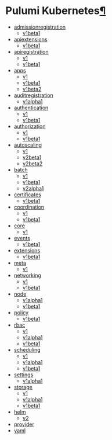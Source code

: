 <div class="section" id="pulumi-kubernetes">
<h1>Pulumi Kubernetes<a class="headerlink" href="#pulumi-kubernetes" title="Permalink to this headline">¶</a></h1>
<div class="toctree-wrapper compound">
<ul>
<li class="toctree-l1"><a class="reference internal" href="admissionregistration/">admissionregistration</a><ul>
<li class="toctree-l2"><a class="reference internal" href="admissionregistration/v1beta1/">v1beta1</a></li>
</ul>
</li>
<li class="toctree-l1"><a class="reference internal" href="apiextensions/">apiextensions</a><ul>
<li class="toctree-l2"><a class="reference internal" href="apiextensions/v1beta1/">v1beta1</a></li>
</ul>
</li>
<li class="toctree-l1"><a class="reference internal" href="apiregistration/">apiregistration</a><ul>
<li class="toctree-l2"><a class="reference internal" href="apiregistration/v1/">v1</a></li>
<li class="toctree-l2"><a class="reference internal" href="apiregistration/v1beta1/">v1beta1</a></li>
</ul>
</li>
<li class="toctree-l1"><a class="reference internal" href="apps/">apps</a><ul>
<li class="toctree-l2"><a class="reference internal" href="apps/v1/">v1</a></li>
<li class="toctree-l2"><a class="reference internal" href="apps/v1beta1/">v1beta1</a></li>
<li class="toctree-l2"><a class="reference internal" href="apps/v1beta2/">v1beta2</a></li>
</ul>
</li>
<li class="toctree-l1"><a class="reference internal" href="auditregistration/">auditregistration</a><ul>
<li class="toctree-l2"><a class="reference internal" href="auditregistration/v1alpha1/">v1alpha1</a></li>
</ul>
</li>
<li class="toctree-l1"><a class="reference internal" href="authentication/">authentication</a><ul>
<li class="toctree-l2"><a class="reference internal" href="authentication/v1/">v1</a></li>
<li class="toctree-l2"><a class="reference internal" href="authentication/v1beta1/">v1beta1</a></li>
</ul>
</li>
<li class="toctree-l1"><a class="reference internal" href="authorization/">authorization</a><ul>
<li class="toctree-l2"><a class="reference internal" href="authorization/v1/">v1</a></li>
<li class="toctree-l2"><a class="reference internal" href="authorization/v1beta1/">v1beta1</a></li>
</ul>
</li>
<li class="toctree-l1"><a class="reference internal" href="autoscaling/">autoscaling</a><ul>
<li class="toctree-l2"><a class="reference internal" href="autoscaling/v1/">v1</a></li>
<li class="toctree-l2"><a class="reference internal" href="autoscaling/v2beta1/">v2beta1</a></li>
<li class="toctree-l2"><a class="reference internal" href="autoscaling/v2beta2/">v2beta2</a></li>
</ul>
</li>
<li class="toctree-l1"><a class="reference internal" href="batch/">batch</a><ul>
<li class="toctree-l2"><a class="reference internal" href="batch/v1/">v1</a></li>
<li class="toctree-l2"><a class="reference internal" href="batch/v1beta1/">v1beta1</a></li>
<li class="toctree-l2"><a class="reference internal" href="batch/v2alpha1/">v2alpha1</a></li>
</ul>
</li>
<li class="toctree-l1"><a class="reference internal" href="certificates/">certificates</a><ul>
<li class="toctree-l2"><a class="reference internal" href="certificates/v1beta1/">v1beta1</a></li>
</ul>
</li>
<li class="toctree-l1"><a class="reference internal" href="coordination/">coordination</a><ul>
<li class="toctree-l2"><a class="reference internal" href="coordination/v1/">v1</a></li>
<li class="toctree-l2"><a class="reference internal" href="coordination/v1beta1/">v1beta1</a></li>
</ul>
</li>
<li class="toctree-l1"><a class="reference internal" href="core/">core</a><ul>
<li class="toctree-l2"><a class="reference internal" href="core/v1/">v1</a></li>
</ul>
</li>
<li class="toctree-l1"><a class="reference internal" href="events/">events</a><ul>
<li class="toctree-l2"><a class="reference internal" href="events/v1beta1/">v1beta1</a></li>
</ul>
</li>
<li class="toctree-l1"><a class="reference internal" href="extensions/">extensions</a><ul>
<li class="toctree-l2"><a class="reference internal" href="extensions/v1beta1/">v1beta1</a></li>
</ul>
</li>
<li class="toctree-l1"><a class="reference internal" href="meta/">meta</a><ul>
<li class="toctree-l2"><a class="reference internal" href="meta/v1/">v1</a></li>
</ul>
</li>
<li class="toctree-l1"><a class="reference internal" href="networking/">networking</a><ul>
<li class="toctree-l2"><a class="reference internal" href="networking/v1/">v1</a></li>
<li class="toctree-l2"><a class="reference internal" href="networking/v1beta1/">v1beta1</a></li>
</ul>
</li>
<li class="toctree-l1"><a class="reference internal" href="node/">node</a><ul>
<li class="toctree-l2"><a class="reference internal" href="node/v1alpha1/">v1alpha1</a></li>
<li class="toctree-l2"><a class="reference internal" href="node/v1beta1/">v1beta1</a></li>
</ul>
</li>
<li class="toctree-l1"><a class="reference internal" href="policy/">policy</a><ul>
<li class="toctree-l2"><a class="reference internal" href="policy/v1beta1/">v1beta1</a></li>
</ul>
</li>
<li class="toctree-l1"><a class="reference internal" href="rbac/">rbac</a><ul>
<li class="toctree-l2"><a class="reference internal" href="rbac/v1/">v1</a></li>
<li class="toctree-l2"><a class="reference internal" href="rbac/v1alpha1/">v1alpha1</a></li>
<li class="toctree-l2"><a class="reference internal" href="rbac/v1beta1/">v1beta1</a></li>
</ul>
</li>
<li class="toctree-l1"><a class="reference internal" href="scheduling/">scheduling</a><ul>
<li class="toctree-l2"><a class="reference internal" href="scheduling/v1/">v1</a></li>
<li class="toctree-l2"><a class="reference internal" href="scheduling/v1alpha1/">v1alpha1</a></li>
<li class="toctree-l2"><a class="reference internal" href="scheduling/v1beta1/">v1beta1</a></li>
</ul>
</li>
<li class="toctree-l1"><a class="reference internal" href="settings/">settings</a><ul>
<li class="toctree-l2"><a class="reference internal" href="settings/v1alpha1/">v1alpha1</a></li>
</ul>
</li>
<li class="toctree-l1"><a class="reference internal" href="storage/">storage</a><ul>
<li class="toctree-l2"><a class="reference internal" href="storage/v1/">v1</a></li>
<li class="toctree-l2"><a class="reference internal" href="storage/v1alpha1/">v1alpha1</a></li>
<li class="toctree-l2"><a class="reference internal" href="storage/v1beta1/">v1beta1</a></li>
</ul>
</li>
<li class="toctree-l1"><a class="reference internal" href="helm/">helm</a><ul>
<li class="toctree-l2"><a class="reference internal" href="helm/v2/">v2</a></li>
</ul>
</li>
<li class="toctree-l1"><a class="reference internal" href="provider/">provider</a></li>
<li class="toctree-l1"><a class="reference internal" href="yaml/">yaml</a></li>
</ul>
</div>
</div>
